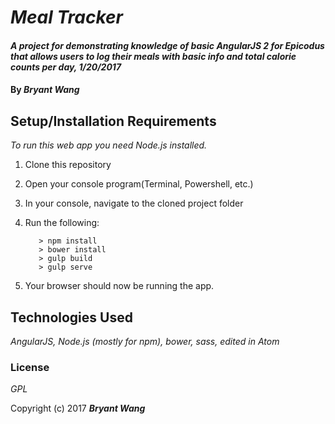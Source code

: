 # _Meal Tracker_

#### _A project for demonstrating knowledge of basic AngularJS 2 for Epicodus that allows users to log their meals with basic info and total calorie counts per day, 1/20/2017_

#### By _**Bryant Wang**_

## Setup/Installation Requirements

_To run this web app you need Node.js installed._

1. Clone this repository
2. Open your console program(Terminal, Powershell, etc.)
3. In your console, navigate to the cloned project folder
4. Run the following:

          > npm install
          > bower install
          > gulp build
          > gulp serve

5. Your browser should now be running the app.


## Technologies Used

_AngularJS, Node.js (mostly for npm), bower, sass, edited in Atom_

### License

*GPL*

Copyright (c) 2017 **_Bryant Wang_**

